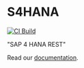 # S4HANA

[![CI Build](https://github.com/axonivy-market/REPO-NAME/actions/workflows/ci.yml/badge.svg)](https://github.com/axonivy-market/REPO-NAME/actions/workflows/ci.yml)

"SAP 4 HANA REST"

Read our [documentation](s4-hana-product/README.md).
